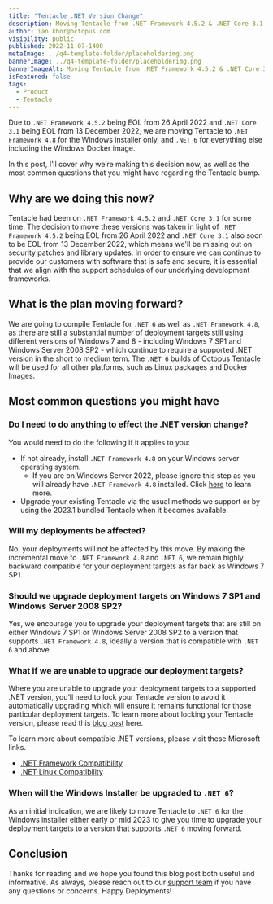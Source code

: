 ```yaml
---
title: "Tentacle .NET Version Change"
description: Moving Tentacle from .NET Framework 4.5.2 & .NET Core 3.1 to .NET Framework 4.8 & .NET 6
author: ian.khor@octopus.com
visibility: public
published: 2022-11-07-1400
metaImage: ../q4-template-folder/placeholderimg.png
bannerImage: ../q4-template-folder/placeholderimg.png
bannerImageAlt: Moving Tentacle from .NET Framework 4.5.2 & .NET Core 3.1 to .NET Framework 4.8 & .NET 6.
isFeatured: false
tags:
  - Product
  - Tentacle
---
```


Due to `.NET Framework 4.5.2` being EOL from 26 April 2022 and `.NET Core 3.1` being EOL from 13 December 2022, we are moving Tentacle to `.NET Framework 4.8` for the Windows installer only, and `.NET 6` for everything else including the Windows Docker image.

In this post, I’ll cover why we’re making this decision now, as well as the most common questions that you might have regarding the Tentacle bump.

## Why are we doing this now?

Tentacle had been on `.NET Framework 4.5.2` and `.NET Core 3.1` for some time. The decision to move these versions was taken in light of `.NET Framework 4.5.2` being EOL from 26 April 2022 and `.NET Core 3.1` also soon to be EOL from 13 December 2022, which means we'll be missing out on security patches and library updates. In order to ensure we can continue to provide our customers with software that is safe and secure, it is essential that we align with the support schedules of our underlying development frameworks.

## What is the plan moving forward?

We are going to compile Tentacle for `.NET 6` as well as `.NET Framework 4.8`, as there are still a substantial number of deployment targets still using different versions of Windows 7 and 8 - including Windows 7 SP1 and Windows Server 2008 SP2 - which continue to require a supported .NET version in the short to medium term. The `.NET 6` builds of Octopus Tentacle will be used for all other platforms, such as Linux packages and Docker Images.

## Most common questions you might have

### Do I need to do anything to effect the .NET version change?

You would need to do the following if it applies to you:

- If not already, install `.NET Framework 4.8` on your Windows server operating system.
  - If you are on Windows Server 2022, please ignore this step as you will already have `.NET Framework 4.8` installed. Click [here](https://learn.microsoft.com/en-us/dotnet/framework/migration-guide/versions-and-dependencies#net-framework-48) to learn more.
- Upgrade your existing Tentacle via the usual methods we support or by using the 2023.1 bundled Tentacle when it becomes available.

### Will my deployments be affected?

No, your deployments will not be affected by this move. By making the incremental move to `.NET Framework 4.8` and `.NET 6`, we remain highly backward compatible for your deployment targets as far back as Windows 7 SP1.

### Should we upgrade deployment targets on Windows 7 SP1 and Windows Server 2008 SP2?

Yes, we encourage you to upgrade your deployment targets that are still on either Windows 7 SP1 or Windows Server 2008 SP2 to a version that supports `.NET Framework 4.8`, ideally a version that is compatible with `.NET 6` and above.

### What if we are unable to upgrade our deployment targets?

Where you are unable to upgrade your deployment targets to a supported .NET version, you’ll need to lock your Tentacle version to avoid it automatically upgrading which will ensure it remains functional for those particular deployment targets. To learn more about locking your Tentacle version, please read this [blog post](https://octopus.com/blog/tentacle-versioning#lock-on-the-tentacle) here.

To learn more about compatible .NET versions, please visit these Microsoft links.

- [.NET Framework Compatibility](https://learn.microsoft.com/en-us/dotnet/framework/migration-guide/versions-and-dependencies#net-framework-48)
- [.NET Linux Compatibility](https://learn.microsoft.com/en-us/dotnet/core/install/linux)

### When will the Windows Installer be upgraded to `.NET 6`?

As an initial indication, we are likely to move Tentacle to `.NET 6` for the Windows installer either early or mid 2023 to give you time to upgrade your deployment targets to a version that supports `.NET 6` moving forward.

## Conclusion
Thanks for reading and we hope you found this blog post both useful and informative. As always, please reach out to our [support team](https://octopus.com/support) if you have any questions or concerns. Happy Deployments!
